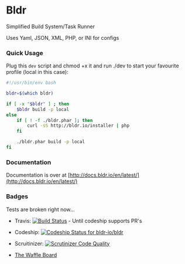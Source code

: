 Bldr
=======

Simplified Build System/Task Runner

Uses Yaml, JSON, XML, PHP, or INI for configs

### Quick Usage

Plug this ```dev``` script and chmod +x it and run ./dev to start your favourite profile (local in this case):

```sh
#!/usr/bin/env bash

bldr=$(which bldr)

if [ -x "$bldr" ] ; then
    $bldr build -p local
else
    if [ ! -f ./bldr.phar ]; then
        curl -sS http://bldr.io/installer | php
    fi

    ./bldr.phar build -p local
fi
```

### Documentation

Documentation is over at [http://docs.bldr.io/en/latest/](http://docs.bldr.io/en/latest/)


### Badges

Tests are broken right now...

* Travis: [![Build Status](https://travis-ci.org/bldr-io/bldr.svg?branch=2.0.1)](https://travis-ci.org/bldr-io/bldr) - Until codeship supports PR's

* Codeship: [ ![Codeship Status for bldr-io/bldr](https://www.codeship.io/projects/30881770-9cb0-0131-2557-1a4ad598520c/status?branch=master)](https://www.codeship.io/projects/17812) 

* Scruitinizer: [![Scrutinizer Code Quality](https://scrutinizer-ci.com/g/bldr-io/bldr/badges/quality-score.png?s=fc2f6d8f68605e041a0cbf9965fe42bb42484ca4)](https://scrutinizer-ci.com/g/bldr-io/bldr/)

* [The Waffle Board](https://waffle.io/bldr-io/bldr)
